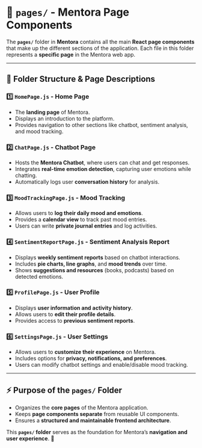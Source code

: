 # 📂 `pages/` - Mentora Page Components  

The **`pages/`** folder in **Mentora** contains all the main **React page components** that make up the different sections of the application. Each file in this folder represents a **specific page** in the Mentora web app.  

---

## 📌 Folder Structure & Page Descriptions  

### 1️⃣ `HomePage.js` - Home Page  
- The **landing page** of Mentora.  
- Displays an introduction to the platform.  
- Provides navigation to other sections like chatbot, sentiment analysis, and mood tracking.  

### 2️⃣ `ChatPage.js` - Chatbot Page  
- Hosts the **Mentora Chatbot**, where users can chat and get responses.  
- Integrates **real-time emotion detection**, capturing user emotions while chatting.  
- Automatically logs user **conversation history** for analysis.  

### 3️⃣ `MoodTrackingPage.js` - Mood Tracking  
- Allows users to **log their daily mood and emotions**.  
- Provides a **calendar view** to track past mood entries.  
- Users can write **private journal entries** and log activities.  

### 4️⃣ `SentimentReportPage.js` - Sentiment Analysis Report  
- Displays **weekly sentiment reports** based on chatbot interactions.  
- Includes **pie charts, line graphs**, and **mood trends** over time.  
- Shows **suggestions and resources** (books, podcasts) based on detected emotions.  

### 5️⃣ `ProfilePage.js` - User Profile  
- Displays **user information and activity history**.  
- Allows users to **edit their profile details**.  
- Provides access to **previous sentiment reports**.  

### 6️⃣ `SettingsPage.js` - User Settings  
- Allows users to **customize their experience** on Mentora.  
- Includes options for **privacy, notifications, and preferences**.  
- Users can modify chatbot settings and enable/disable mood tracking.  

---

## ⚡ Purpose of the `pages/` Folder  
- Organizes the **core pages** of the Mentora application.  
- Keeps **page components separate** from reusable UI components.  
- Ensures a **structured and maintainable frontend architecture**.  

This **`pages/` folder** serves as the foundation for Mentora’s **navigation and user experience**. 🚀  

